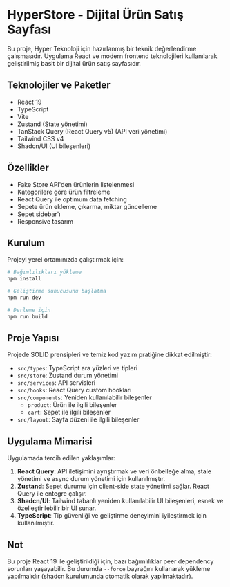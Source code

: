 # HyperStore - Dijital Ürün Satış Sayfası

Bu proje, Hyper Teknoloji için hazırlanmış bir teknik değerlendirme çalışmasıdır. Uygulama React ve modern frontend teknolojileri kullanılarak geliştirilmiş basit bir dijital ürün satış sayfasıdır.

## Teknolojiler ve Paketler

- React 19
- TypeScript
- Vite
- Zustand (State yönetimi)
- TanStack Query (React Query v5) (API veri yönetimi)
- Tailwind CSS v4
- Shadcn/UI (UI bileşenleri)

## Özellikler

- Fake Store API'den ürünlerin listelenmesi
- Kategorilere göre ürün filtreleme
- React Query ile optimum data fetching
- Sepete ürün ekleme, çıkarma, miktar güncelleme
- Sepet sidebar'ı
- Responsive tasarım

## Kurulum

Projeyi yerel ortamınızda çalıştırmak için:

```bash
# Bağımlılıkları yükleme
npm install

# Geliştirme sunucusunu başlatma
npm run dev

# Derleme için
npm run build
```

## Proje Yapısı

Projede SOLID prensipleri ve temiz kod yazım pratiğine dikkat edilmiştir:

- `src/types`: TypeScript ara yüzleri ve tipleri
- `src/store`: Zustand durum yönetimi
- `src/services`: API servisleri
- `src/hooks`: React Query custom hookları
- `src/components`: Yeniden kullanılabilir bileşenler
  - `product`: Ürün ile ilgili bileşenler
  - `cart`: Sepet ile ilgili bileşenler
- `src/layout`: Sayfa düzeni ile ilgili bileşenler

## Uygulama Mimarisi

Uygulamada tercih edilen yaklaşımlar:

1. **React Query**: API iletişimini ayrıştırmak ve veri önbelleğe alma, stale yönetimi ve async durum yönetimi için kullanılmıştır.
2. **Zustand**: Sepet durumu için client-side state yönetimi sağlar. React Query ile entegre çalışır.
3. **Shadcn/UI**: Tailwind tabanlı yeniden kullanılabilir UI bileşenleri, esnek ve özelleştirilebilir bir UI sunar.
4. **TypeScript**: Tip güvenliği ve geliştirme deneyimini iyileştirmek için kullanılmıştır.

## Not

Bu proje React 19 ile geliştirildiği için, bazı bağımlılıklar peer dependency sorunları yaşayabilir. Bu durumda `--force` bayrağını kullanarak yükleme yapılmalıdır (shadcn kurulumunda otomatik olarak yapılmaktadır).
